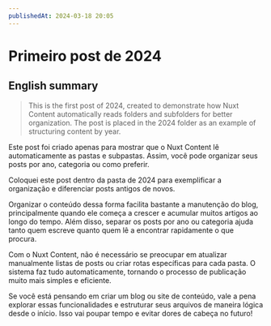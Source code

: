 ```yaml
---
publishedAt: 2024-03-18 20:05
---
```

# Primeiro post de 2024

## English summary
 
> This is the first post of 2024, created to demonstrate how Nuxt Content automatically reads folders and subfolders for better organization. The post is placed in the 2024 folder as an example of structuring content by year.

Este post foi criado apenas para mostrar que o Nuxt Content lê automaticamente as pastas e subpastas. Assim, você pode organizar seus posts por ano, categoria ou como preferir.

Coloquei este post dentro da pasta de 2024 para exemplificar a organização e diferenciar posts antigos de novos.

Organizar o conteúdo dessa forma facilita bastante a manutenção do blog, principalmente quando ele começa a crescer e acumular muitos artigos ao longo do tempo. Além disso, separar os posts por ano ou categoria ajuda tanto quem escreve quanto quem lê a encontrar rapidamente o que procura.

Com o Nuxt Content, não é necessário se preocupar em atualizar manualmente listas de posts ou criar rotas específicas para cada pasta. O sistema faz tudo automaticamente, tornando o processo de publicação muito mais simples e eficiente.

Se você está pensando em criar um blog ou site de conteúdo, vale a pena explorar essas funcionalidades e estruturar seus arquivos de maneira lógica desde o início. Isso vai poupar tempo e evitar dores de cabeça no futuro!